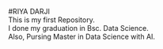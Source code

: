  #RIYA DARJI
 <br>
This is my first Repository.
<br>
I done my graduation in Bsc. Data Science.
<br>
Also, Pursing Master in Data Science with AI.
